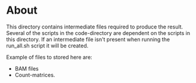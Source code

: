 # About

This directory contains intermediate files required to produce the result. Several of the scripts in the code-directory are dependent on the scripts in this directory. If an intermediate file isn't present when running the run_all.sh script it will be created. 

Example of files to stored here are:

* BAM files
* Count-matrices. 
